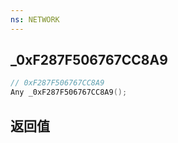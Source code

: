 ```yaml
---
ns: NETWORK
---
```

## _0xF287F506767CC8A9

```c
// 0xF287F506767CC8A9
Any _0xF287F506767CC8A9();
```


## 返回值
